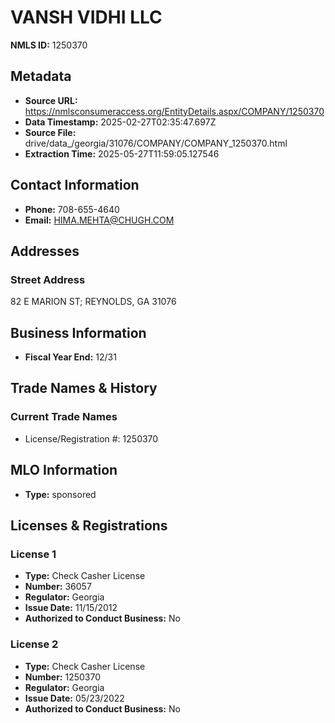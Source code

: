 # VANSH VIDHI LLC

**NMLS ID:** 1250370

## Metadata
- **Source URL:** https://nmlsconsumeraccess.org/EntityDetails.aspx/COMPANY/1250370
- **Data Timestamp:** 2025-02-27T02:35:47.697Z
- **Source File:** drive/data_/georgia/31076/COMPANY/COMPANY_1250370.html
- **Extraction Time:** 2025-05-27T11:59:05.127546

## Contact Information
- **Phone:** 708-655-4640
- **Email:** HIMA.MEHTA@CHUGH.COM

## Addresses
### Street Address
82 E MARION ST; REYNOLDS, GA 31076

## Business Information
- **Fiscal Year End:** 12/31

## Trade Names & History
### Current Trade Names
- License/Registration #: 1250370

## MLO Information
- **Type:** sponsored

## Licenses & Registrations

### License 1
- **Type:** Check Casher License
- **Number:** 36057
- **Regulator:** Georgia
- **Issue Date:** 11/15/2012
- **Authorized to Conduct Business:** No

### License 2
- **Type:** Check Casher License
- **Number:** 1250370
- **Regulator:** Georgia
- **Issue Date:** 05/23/2022
- **Authorized to Conduct Business:** No
